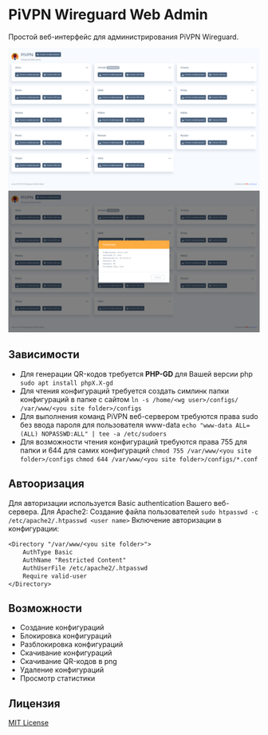 # PiVPN Wireguard Web Admin

Простой веб-интерфейс для администрирования PiVPN Wireguard.

<img src="screenshots/screen_1.png" width="510">
<img src="screenshots/screen_2.png" width="510">

## Зависимости

 - Для генерации QR-кодов требуется **PHP-GD** для Вашей версии php `sudo apt install phpX.X-gd`
 - Для чтения конфигураций требуется создать симлинк папки конфигураций в папке с сайтом `ln -s /home/<wg user>/configs/ /var/www/<you site folder>/configs`
 - Для выполнения команд PiVPN веб-сервером требуются права sudo без ввода пароля для пользователя www-data `echo "www-data ALL=(ALL) NOPASSWD:ALL" | tee -a /etc/sudoers`
 - Для возможности чтения конфигураций требуются права 755 для папки и 644 для самих конфигураций `chmod 755 /var/www/<you site folder>/configs` `chmod 644 /var/www/<you site folder>/configs/*.conf`

## Автооризация

Для авторизации используется Basic authentication Вашего веб-сервера. Для Apache2: Создание файла пользователей `sudo htpasswd -c /etc/apache2/.htpasswd <user name>`
Включение авторизации в конфигурации:

    <Directory "/var/www/<you site folder>">
        AuthType Basic
        AuthName "Restricted Content"
        AuthUserFile /etc/apache2/.htpasswd
        Require valid-user
    </Directory>

## Возможности

 - Создание конфигураций
 - Блокировка конфигураций
 - Разблокировка конфигураций
 - Скачивание конфигураций
 - Скачивание QR-кодов в png
 - Удаление конфигураций
 - Просмотр статистики

 ## Лицензия

 [MIT License](https://codeberg.org/rkozlov/pivpn-wireguard-webadmin/src/branch/main/LICENSE)